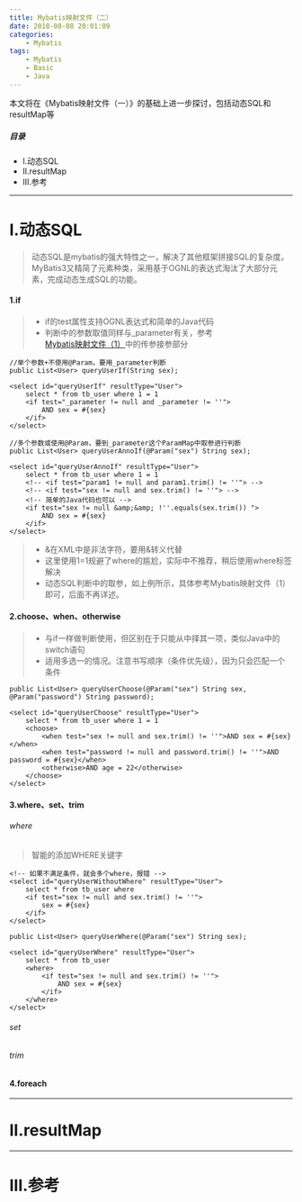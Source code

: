 ```yaml
---
title: Mybatis映射文件（二）
date: 2018-08-08 20:01:09
categories:
    - Mybatis
tags:
    - Mybatis
    - Basic
    - Java
---
```


本文将在《Mybatis映射文件（一）》的基础上进一步探讨，包括动态SQL和resultMap等

<!-- more -->

##### 目录
+ I.动态SQL
+ II.resultMap
+ III.参考

---

# I.动态SQL

> 动态SQL是mybatis的强大特性之一，解决了其他框架拼接SQL的复杂度。MyBatis3又精简了元素种类，采用基于OGNL的表达式淘汰了大部分元素，完成动态生成SQL的功能。

#### 1.if

> - if的test属性支持OGNL表达式和简单的Java代码
> - 判断中的参数取值同样与_parameter有关，参考[Mybatis映射文件（1）](https://wocaishiliuke.github.io/mybatis/2018/08/07/Mybatis04/)中的传参接参部分

```
//单个参数+不使用@Param，要用_parameter判断
public List<User> queryUserIf(String sex);

<select id="queryUserIf" resultType="User">
    select * from tb_user where 1 = 1
    <if test="_parameter != null and _parameter != ''">
        AND sex = #{sex}
    </if>
</select>
```

```
//多个参数或使用@Param，要到_parameter这个ParamMap中取参进行判断
public List<User> queryUserAnnoIf(@Param("sex") String sex);

<select id="queryUserAnnoIf" resultType="User">
    select * from tb_user where 1 = 1
    <!-- <if test="param1 != null and param1.trim() != ''"> -->
    <!-- <if test="sex != null and sex.trim() != ''"> -->
    <!-- 简单的Java代码也可以 -->
    <if test="sex != null &amp;&amp; !''.equals(sex.trim()) ">
        AND sex = #{sex}
    </if>
</select>
```

> - &在XML中是非法字符，要用&amp;转义代替
> - 这里使用1=1规避了where的尴尬，实际中不推荐，稍后使用where标签解决
> - 动态SQL判断中的取参，如上例所示，具体参考Mybatis映射文件（1）即可，后面不再详述。

#### 2.choose、when、otherwise

> - 与if一样做判断使用，但区别在于只能从中择其一项，类似Java中的switch语句
> - 适用多选一的情况。注意书写顺序（条件优先级），因为只会匹配一个条件

```
public List<User> queryUserChoose(@Param("sex") String sex, @Param("password") String password);

<select id="queryUserChoose" resultType="User">
    select * from tb_user where 1 = 1
    <choose>
        <when test="sex != null and sex.trim() != ''">AND sex = #{sex}</when>
        <when test="password != null and password.trim() != ''">AND password = #{sex}</when>
        <otherwise>AND age = 22</otherwise>
    </choose>
</select>
```

#### 3.where、set、trim

###### where

> 智能的添加WHERE关键字

```
<!-- 如果不满足条件，就会多个where，报错 -->
<select id="queryUserWithoutWhere" resultType="User">
    select * from tb_user where
    <if test="sex != null and sex.trim() != ''">
        sex = #{sex}
    </if>
</select>
```

```
public List<User> queryUserWhere(@Param("sex") String sex);

<select id="queryUserWhere" resultType="User">
    select * from tb_user
    <where>
        <if test="sex != null and sex.trim() != ''">
            AND sex = #{sex}
        </if>
    </where>
</select>
```

###### set

###### trim

#### 4.foreach

---

# II.resultMap

---

# III.参考